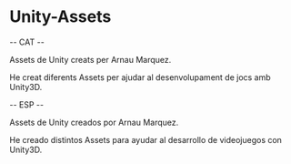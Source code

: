 # Unity-Assets

-- CAT --

Assets de Unity creats per Arnau Marquez.

He creat diferents Assets per ajudar al desenvolupament de jocs amb Unity3D.


-- ESP --

Assets de Unity creados por Arnau Marquez.

He creado distintos Assets para ayudar al desarrollo de videojuegos con Unity3D.
